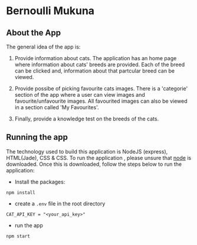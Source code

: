 # Bernoulli Mukuna

## About the App
The general idea of the app is:
1. Provide information about cats. The application has an home page where information about cats'
breeds are provided. Each of the breed can be clicked and, information about that partcular breed
can be viewed.

2. Provide possibe of picking favourite cats images. There is a 'categorie' section of the app 
where a user can view images and favourite/unfavourite images. All favourited images can also
be viewed in a section called 'My Favourites'.

3. Finally, provide a knowledge test on the breeds of the cats.


## Running the app
The technology used to build this application is NodeJS (express), HTML(Jade), CSS & CSS. To run
the application , please unsure that [node](https://nodejs.org/en/download/) is downloaded. Once
this is downloaded, follow the steps below to run the application:

* Install the packages:
```console 
npm install
```
  
* create a ```.env``` file in the root directory
```console
CAT_API_KEY = "<your_api_key>"
```
* run the app
```console 
npm start
```
